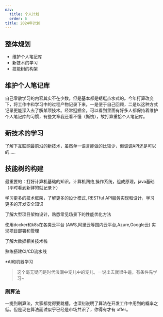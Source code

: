 ```yaml
---
nav:
  title: 个人计划
  order: 6
title: 2024年计划
---
```


## 整体规划

- 维护个人笔记库
- 新技术的学习
- 技能树的构架

## 维护个人笔记库

自己零散学习的内容其实不在少数，但是基本都是蜻蜓点水式的。今年打算改变下，将工作中和学习中的过程产物记录下来，一是便于自己回顾，二是以这种方式记录更能深入去了解某项技术。经常逛掘金，可以看到里面有好多人都保持着维护个人笔记库的习惯，有些文章我还看不懂（惭愧），故打算重拾个人笔记库。

## 新技术的学习

了解下互联网最前沿的新技术，虽然单一语言能做的比较少，但调调API还是可以的.....

## 技能树的构建

最重要的：打好计算机基础的知识，计算机网络,操作系统，组成原理，java基础（平时看到新鲜的就记录下）

学习更多的技术框架，了解更多的设计模式, RESTful API服务实现和设计，学习更多的开发安全知识

了解大型项目架构设计，熟悉常见场景下的性能优化方法

使用docker和k8s在各类云平台 (AWS,阿里云等国内云平台,Azure,Google云) 实现项目部署和管理

了解大数据相关技术栈

熟练搭建CI/CD流水线

*AI和机器学习 

> 这个毫无疑问是时代浪潮中宠儿中的宠儿，一说出去就很牛逼，有条件先学习~

### 刷算法

一提到刷算法，大家都觉得要跳槽，也深刻说明了算法在开发工作中用到的概率之低。但是现在算法面试似乎已经是市场共识了，你得有才有 offer。

